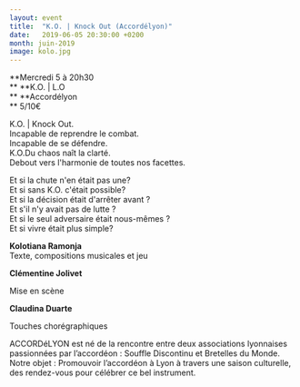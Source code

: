 ```yaml
---
layout: event
title:  "K.O. | Knock Out (Accordélyon)"
date:   2019-06-05 20:30:00 +0200
month: juin-2019
image: kolo.jpg
---
```




**Mercredi 5 à 20h30  
** **K.O. | L.O  
** **Accordélyon  
** 5/10€



<div>
  K.O. | Knock Out.<br /> Incapable de reprendre le combat.<br /> Incapable de se défendre.<br /> K.O.Du chaos naît la clarté.<br /> Debout vers l'harmonie de toutes nos facettes.</p> 
  
  <p>
    Et si la chute n'en était pas une?<br /> Et si sans K.O. c'était possible?<br /> Et si la décision était d'arrêter avant ?<br /> Et s'il n'y avait pas de lutte ?<br /> Et si le seul adversaire était nous-mêmes ?<br /> Et si vivre était plus simple?
  </p>
</div>

<div>
  <strong>Kolotiana Ramonja</strong><br /> Texte, compositions musicales et jeu
</div>

**Clémentine Jolivet**

<div>
  Mise en scène
</div>

**Claudina Duarte**

<div>
  Touches chorégraphiques
</div>

ACCORDéLYON est né de la rencontre entre deux associations lyonnaises passionnées par l’accordéon : Souffle Discontinu et Bretelles du Monde. Notre objet : Promouvoir l’accordéon à Lyon à travers une saison culturelle, des rendez-vous pour célébrer ce bel instrument.